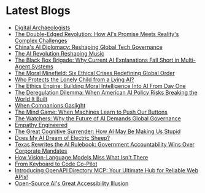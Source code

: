 <!--
**rawveg/rawveg** is a ✨ _special_ ✨ repository because its `README.md` (this file) appears on your GitHub profile.

Here are some ideas to get you started:

- 🔭 I’m currently working on ...
- 🌱 I’m currently learning ...
- 👯 I’m looking to collaborate on ...
- 🤔 I’m looking for help with ...
- 💬 Ask me about ...
- 📫 How to reach me: ...
- 😄 Pronouns: ...
- ⚡ Fun fact: ...
-->

# Latest Blogs
<!-- BLOG-POST-LIST:START -->
- [Digital Archaeologists](https://dev.to/rawveg/digital-archaeologists-2me2)
- [The Double-Edged Revolution: How AI&#39;s Promise Meets Reality&#39;s Complex Challenges](https://smarterarticles.co.uk/the-double-edged-revolution-how-ais-promise-meets-realitys-complex-challenges?pk_campaign=rss-feed)
- [China&#39;s AI Diplomacy: Reshaping Global Tech Governance](https://smarterarticles.co.uk/chinas-ai-diplomacy-reshaping-global-tech-governance?pk_campaign=rss-feed)
- [The AI Revolution Reshaping Music](https://dev.to/rawveg/the-ai-revolution-reshaping-music-b47)
- [The Black Box Brigade: Why Current AI Explanations Fall Short in Multi-Agent Systems](https://smarterarticles.co.uk/the-black-box-brigade-why-current-ai-explanations-fall-short-in-multi-agent?pk_campaign=rss-feed)
- [The Moral Minefield: Six Ethical Crises Redefining Global Order](https://smarterarticles.co.uk/the-moral-minefield-six-ethical-crises-redefining-global-order?pk_campaign=rss-feed)
- [Who Protects the Lonely Child from a Lying AI?](https://dev.to/rawveg/who-protects-the-lonely-child-from-a-lying-ai-li6)
- [The Ethics Engine: Building Moral Intelligence Into AI From Day One](https://smarterarticles.co.uk/the-ethics-engine-building-moral-intelligence-into-ai-from-day-one?pk_campaign=rss-feed)
- [The Deregulation Dilemma: When American AI Policy Risks Breaking the World It Built](https://smarterarticles.co.uk/the-deregulation-dilemma-when-american-ai-policy-risks-breaking-the-world-it?pk_campaign=rss-feed)
- [When Companions Gaslight](https://dev.to/rawveg/when-companions-gaslight-218n)
- [The Mind Game: When Machines Learn to Push Our Buttons](https://smarterarticles.co.uk/the-mind-game-when-machines-learn-to-push-our-buttons?pk_campaign=rss-feed)
- [The Watchers: Why the Future of AI Demands Global Governance](https://smarterarticles.co.uk/the-watchers-why-the-future-of-ai-demands-global-governance?pk_campaign=rss-feed)
- [Empathy Engineered](https://dev.to/rawveg/empathy-engineered-1b88)
- [The Great Cognitive Surrender: How AI May Be Making Us Stupid](https://smarterarticles.co.uk/the-great-cognitive-surrender-how-ai-may-be-making-us-stupid?pk_campaign=rss-feed)
- [Does My AI Dream of Electric Sheep?](https://dev.to/rawveg/does-my-ai-dream-of-electric-sheep-468l)
- [Texas Rewrites the AI Rulebook: Government Accountability Wins Over Corporate Mandates](https://smarterarticles.co.uk/texas-rewrites-the-ai-rulebook-government-accountability-wins-over-corporate?pk_campaign=rss-feed)
- [How Vision-Language Models Miss What Isn&#39;t There](https://dev.to/rawveg/how-vision-language-models-miss-what-isnt-there-2i7l)
- [From Keyboard to Code Co-Pilot](https://dev.to/rawveg/from-keyboard-to-code-co-pilot-1ped)
- [Introducing OpenAPI Directory MCP: Your Ultimate Hub for Reliable Web APIs!](https://dev.to/rawveg/introducing-openapi-directory-mcp-your-ultimate-hub-for-reliable-web-apis-amo)
- [Open-Source AI&#39;s Great Accessibility Illusion](https://dev.to/rawveg/open-source-ais-great-accessibility-illusion-4p8h)
<!-- BLOG-POST-LIST:END -->

